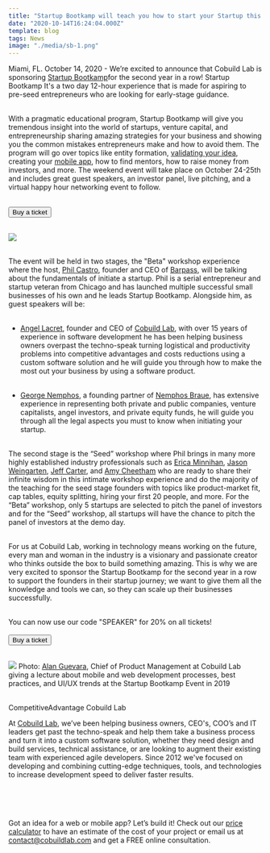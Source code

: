 ```yaml
---
title: "Startup Bootkamp will teach you how to start your Startup this October 24-25th!"
date: "2020-10-14T16:24:04.000Z"
template: blog
tags: News
image: "./media/sb-1.png"
---
```


Miami, FL. October 14, 2020 - We’re excited to announce that Cobuild Lab is sponsoring <a target="_blank" href="https://startupbootkamp.com/v6/">  Startup Bootkamp</a>for the second year in a row!  Startup Bootkamp It's a two day 12-hour experience that is made for aspiring to pre-seed entrepreneurs who are looking for early-stage guidance. <br> </br>

With a pragmatic educational program, Startup Bootkamp will give you tremendous insight into the world of startups, venture capital, and entrepreneurship sharing amazing strategies for your business and showing you the common mistakes entrepreneurs make and how to avoid them. The program will go over topics like entity formation, <a target="_blank" href="https://cobuildlab.com/blog/validating-your-idea-the-first-step-to-create-your-startup/amp/">  validating your idea</a>, creating your <a target="_blank" href="https://cobuildlab.com/blog/mobile-apps-web-apps-or-cross-platform-what%E2%80%99s-the-best-for-my-small-business/amp/">  mobile app</a>, how to find mentors, how to raise money from investors, and more. The weekend event will take place on October 24-25th and includes great guest speakers, an investor panel, live pitching, and a virtual happy hour networking event to follow. <br> </br>

<a target="_blank" href="https://startupbootkamp.com/v6/"><button type="button" class="button is-primary">Buy a ticket </button></a> <br> </br>

<img src="./media/sb-2.png">  <br> </br>

The event will be held in two stages, the "Beta" workshop experience where the host, <a target="_blank" href="https://www.linkedin.com/in/thephilcastro/">  Phil Castro</a>, founder and CEO of <a target="_blank" href="https://barpass.com/">  Barpass</a>, will be talking about the fundamentals of initiate a startup. Phil is a serial entrepreneur and startup veteran from Chicago and has launched multiple successful small businesses of his own and he leads Startup Bootkamp. Alongside him, as guest speakers will be:   <br> </br>

*    <a target="_blank" href="https://www.linkedin.com/in/alacret/">  Angel Lacret</a>, founder and CEO of <a target="_blank" href="https://cobuildlab.com/">  Cobuild Lab</a>, with over 15 years of experience in software development he has been helping business owners overpast the techno-speak turning logistical and productivity problems into competitive advantages and costs reductions using a custom software solution and he will guide you through how to make the most out your business by using a software product. <br> </br>

*    <a target="_blank" href="https://www.linkedin.com/in/george-j-nemphos-3846bb6/">  George Nemphos</a>, a founding partner of <a target="_blank" href="https://nemphosbraue.com/">  Nemphos Braue</a>,  has extensive experience in representing both private and public companies, venture capitalists, angel investors, and private equity funds, he will guide you through all the legal aspects you must to know when initiating your startup. <br> </br>

The second stage is the “Seed” workshop where Phil brings in many more highly established industry professionals such as <a target="_blank" href="https://www.linkedin.com/in/ericaduignanminnihan/">  Erica Minnihan</a>, <a target="_blank" href="https://www.linkedin.com/in/weingarten/">  Jason Weingarten</a>, <a target="_blank" href="https://www.linkedin.com/in/jeffreyrcarter/">  Jeff Carter</a>, and <a target="_blank" href="https://www.linkedin.com/in/amy-cheetham-61835127/">  Amy Cheetham</a> who are ready to share their infinite wisdom in this intimate workshop experience and do the majority of the teaching for the seed stage founders with topics like product-market fit, cap tables, equity splitting, hiring your first 20 people, and more. For the “Beta” workshop, only 5 startups are selected to pitch the panel of investors and for the “Seed” workshop, all startups will have the chance to pitch the panel of investors at the demo day. <br> </br>

For us at Cobuild Lab, working in technology means working on the future, every man and woman in the industry is a visionary and passionate creator who thinks outside the box to build something amazing. This is why we are very excited to sponsor the Startup Bootkamp for the second year in a row to support the founders in their startup journey; we want to give them all the knowledge and tools we can, so they can scale up their businesses successfully. <br> </br>

You can now use our code "SPEAKER" for 20% on all tickets! <br> </br>
<a target="_blank" href="https://startupbootkamp.com/v6/"><button type="button" class="button is-primary">Buy a ticket </button></a> <br> </br>

<img src="./media/sb-3.png">
<title-6 align="centered">Photo: <a target="_blank" href="https://www.linkedin.com/in/alanthinks/">  Alan Guevara</a>, Chief of Product Management at Cobuild Lab giving a lecture about mobile and web development processes, best practices, and UI/UX trends at the Startup Bootkamp Event in 2019 </a></title-6> <br> </br>

<title-5 align="left"> CompetitiveAdvantage Cobuild Lab </title-5>

At <a target="_blank" href="https://cobuildlab.com/">  Cobuild Lab</a>, we’ve been helping business owners, CEO's, COO’s and IT leaders get past the techno-speak and help them take a business process and turn it into a custom software solution, whether they need design and build services, technical assistance, or are looking to augment their existing team with experienced agile developers. Since 2012 we've focused on developing and combining cutting-edge techniques, tools, and technologies to increase development speed to deliver faster results. <br> </br>

<youtube-video id="5fbYxQNgJ7s"></youtube-video>  <br> </br>

Got an idea for a web or mobile app? Let’s build it! Check out our <a target="_blank" href="https://cobuildlab.com/price-calculator/">  price calculator</a> to have an estimate of the cost of your project or email us at contact@cobuildlab.com and get a FREE online consultation. 

